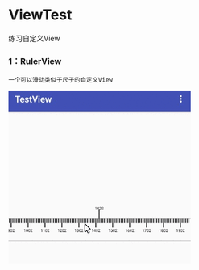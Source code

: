 # ViewTest
练习自定义View

### 1：RulerView
    一个可以滑动类似于尺子的自定义View
   ![](https://github.com/MyylxWF/ViewTest/blob/master/Pic/ruler.gif)
